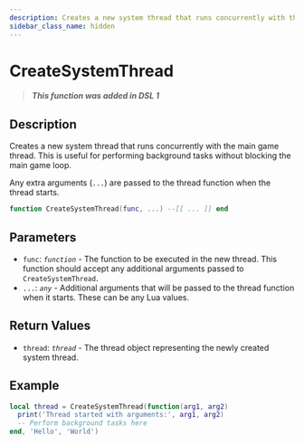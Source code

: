 ```yaml
---
description: Creates a new system thread that runs concurrently with the main game thread.
sidebar_class_name: hidden
---
```


# CreateSystemThread

> **_This function was added in DSL 1_**

## Description

Creates a new system thread that runs concurrently with the main game thread. This is useful for performing background tasks without blocking the main game loop.

Any extra arguments (`...`) are passed to the thread function when the thread starts.

```lua
function CreateSystemThread(func, ...) --[[ ... ]] end
```

## Parameters

- `func`: _`function`_ - The function to be executed in the new thread. This function should accept any additional arguments passed to `CreateSystemThread`.
- `...`: _`any`_ - Additional arguments that will be passed to the thread function when it starts. These can be any Lua values.

## Return Values

- `thread`: _`thread`_ - The thread object representing the newly created system thread.

## Example

```lua
local thread = CreateSystemThread(function(arg1, arg2)
  print('Thread started with arguments:', arg1, arg2)
  -- Perform background tasks here
end, 'Hello', 'World')
```
